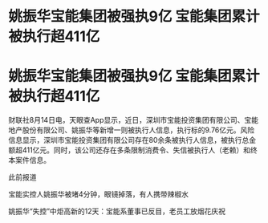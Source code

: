 # 姚振华宝能集团被强执9亿 宝能集团累计被执行超411亿

# 姚振华宝能集团被强执9亿 宝能集团累计被执行超411亿

财联社8月14日电，天眼查App显示，近日，深圳市宝能投资集团有限公司、宝能地产股份有限公司、姚振华等新增一则被执行人信息，执行标的9.76亿元。风险信息显示，深圳市宝能投资集团有限公司存在80余条被执行人信息，被执行总金额超411亿元。同时，该公司还存在多条限制消费令、失信被执行人（老赖）和终本案件信息。

此前报道

宝能实控人姚振华被堵4分钟，眼镜掉落，有人携带辣椒水

姚振华“失控”中炬高新的12天：宝能系董事已反目，老员工放烟花庆祝

